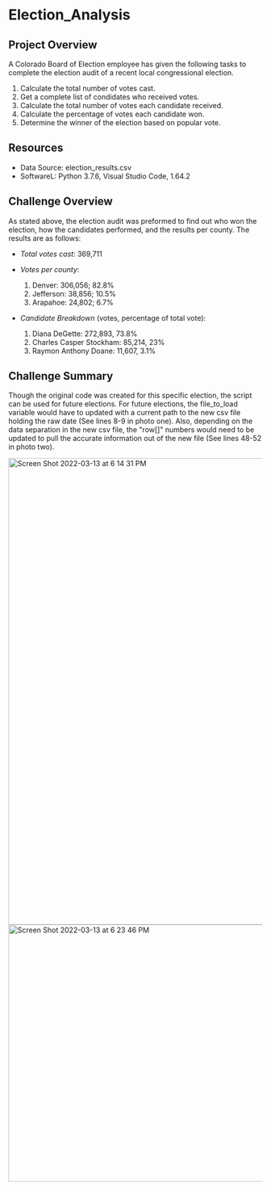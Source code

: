 # Election_Analysis

## Project Overview
A Colorado Board of Election employee has given the following tasks to complete the election audit of a recent local congressional election.

1. Calculate  the total number of votes cast.
2. Get a complete list of condidates who received votes.
3. Calculate the total number of votes each candidate received.
4. Calculate the percentage of votes each candidate won. 
5. Determine the winner of the election based on popular vote.

## Resources
- Data Source: election_results.csv
- SoftwareL: Python 3.7.6, Visual Studio Code, 1.64.2

## Challenge Overview
  As stated above, the election audit was preformed to find out who won the election, how the candidates performed, and the results per county. The results are as follows:
  * _Total votes cast_: 369,711
  
  * _Votes per county_:
    1. Denver: 306,056; 82.8%
    2. Jefferson: 38,856; 10.5%
    3. Arapahoe: 24,802; 6.7%
  
  * _Candidate Breakdown_ (votes, percentage of total vote):
    1. Diana DeGette: 272,893, 73.8%
    2. Charles Casper Stockham: 85,214, 23%
    3. Raymon Anthony Doane: 11,607, 3.1%
  
## Challenge Summary
  Though the original code was created for this specific election, the script can be used for future elections. For future elections, the file_to_load variable would have to updated with a current path to the new csv file holding the raw date (See lines 8-9 in photo one). Also, depending on the data separation in the new csv file, the "row[]" numbers would need to be updated to pull the accurate information out of the new file (See lines 48-52 in photo two).
  
  <img width="924" alt="Screen Shot 2022-03-13 at 6 14 31 PM" src="https://user-images.githubusercontent.com/99840803/158089636-41af2b4b-7982-457f-a818-572f09aad156.png">

  
  <img width="509" alt="Screen Shot 2022-03-13 at 6 23 46 PM" src="https://user-images.githubusercontent.com/99840803/158089623-404ffbd7-8f45-44ad-99cc-e171ad27cf53.png">

 
